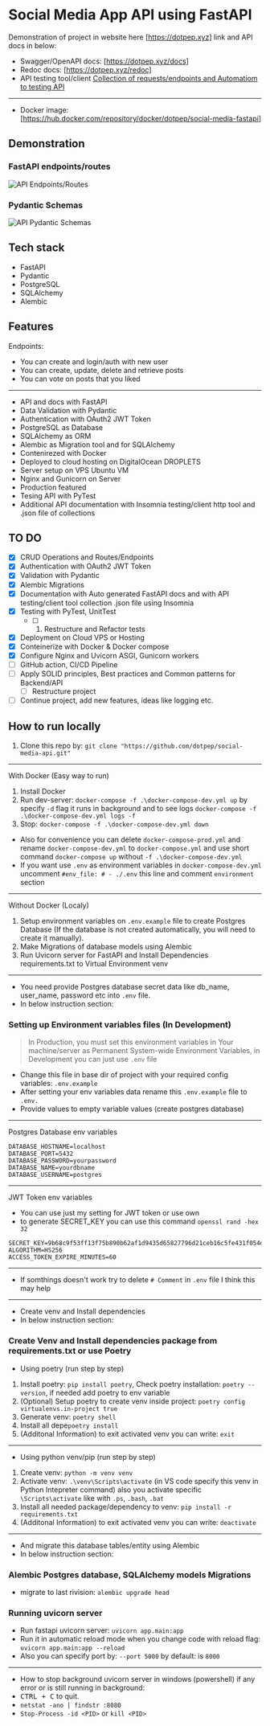 # Social Media App API using FastAPI

Demonstration of project in website here [https://dotpep.xyz] link and API docs in below:

- Swagger/OpenAPI docs: [https://dotpep.xyz/docs]
- Redoc docs: [https://dotpep.xyz/redoc]
- API testing tool/client [Collection of requests/endpoints and Automatiom to testing API](/docs/README.md)

---

- Docker image: [https://hub.docker.com/repository/docker/dotpep/social-media-fastapi]

## Demonstration

### FastAPI endpoints/routes

![API Endpoints/Routes](docs/assets/api-routes.png)

### Pydantic Schemas

![API Pydantic Schemas](docs/assets/api-schemas.png)

## Tech stack

- FastAPI
- Pydantic
- PostgreSQL
- SQLAlchemy
- Alembic

## Features

Endpoints:

- You can create and login/auth with new user
- You can create, update, delete and retrieve posts
- You can vote on posts that you liked

---

- API and docs with FastAPI
- Data Validation with Pydantic
- Authentication with OAuth2 JWT Token
- PostgreSQL as Database
- SQLAlchemy as ORM
- Alembic as Migration tool and for SQLAlchemy
- Contenirezed with Docker
- Deployed to cloud hosting on DigitalOcean DROPLETS
- Server setup on VPS Ubuntu VM
- Nginx and Gunicorn on Server
- Production featured
- Tesing API with PyTest
- Additional API documentation with Insomnia testing/client http tool and .json file of collections

## TO DO

- [x] CRUD Operations and Routes/Endpoints
- [x] Authentication with OAuth2 JWT Token
- [x] Validation with Pydantic
- [x] Alembic Migrations
- [x] Documentation with Auto generated FastAPI docs and with API testing/client tool collection .json file using Insomnia
- [x] Testing with PyTest, UnitTest
    - [ ] 1. Restructure and Refactor tests
- [x] Deployment on Cloud VPS or Hosting
- [x] Conteinerize with Docker & Docker compose
- [x] Configure Nginx and Uvicorn ASGI, Gunicorn workers
- [ ] GitHub action, CI/CD Pipeline
- [ ] Apply SOLID principles, Best practices and Common patterns for Backend/API
    - [ ] Restructure project
- [ ] Continue project, add new features, ideas like logging etc.

## How to run locally

1. Clone this repo by: `git clone "https://github.com/dotpep/social-media-api.git"`

---
With Docker (Easy way to run)

1. Install Docker
2. Run dev-server: `docker-compose -f .\docker-compose-dev.yml up` by specify `-d` flag it runs in background and to see logs `docker-compose -f .\docker-compose-dev.yml logs -f`
3. Stop: `docker-compose -f .\docker-compose-dev.yml down`

- Also for convenience you can delete `docker-compose-prod.yml` and rename `docker-compose-dev.yml` to `docker-compose.yml` and use short command `docker-compose up` without `-f .\docker-compose-dev.yml`
- If you want use `.env` as environment variables in `docker-compose-dev.yml` uncomment `#env_file: # - ./.env` this line and comment `environment` section

---
Without Docker (Localy)

1. Setup environment variables on `.env.example` file to create Postgres Database (If the database is not created automatically, you will need to create it manually).
2. Make Migrations of database models using Alembic
3. Run Uvicorn server for FastAPI and Install Dependencies requirements.txt to Virtual Environment venv

---

- You need provide Postgres database secret data like db_name, user_name, password etc into `.env` file.
- In below instruction section:

### Setting up Environment variables files (In Development)

> In Production, you must set this environment variables in Your machine/server as Permanent System-wide Environment Variables, in Development you can just use `.env` file

- Change this file in base dir of project with your required config variables: `.env.example`
- After setting your env variables data rename this `.env.example` file to `.env.`
- Provide values to empty variable values (create postgres database)

---
Postgres Database env variables

```.env
DATABASE_HOSTNAME=localhost
DATABASE_PORT=5432
DATABASE_PASSWORD=yourpassword
DATABASE_NAME=yourdbname
DATABASE_USERNAME=postgres
```

---
JWT Token env variables

- You can use just my setting for JWT token or use own
- to generate SECRET_KEY you can use this command `openssl rand -hex 32`

```.env
SECRET_KEY=9b68c9f53ff13f75b890b62af1d9435d65827796d21ceb16c5fe431f054dcde3
ALGORITHM=HS256
ACCESS_TOKEN_EXPIRE_MINUTES=60
```

---

- If somthings doesn't work try to delete `# Comment` in `.env` file I think this may help

---

- Create venv and Install dependencies
- In below instruction section:

### Create Venv and Install dependencies package from requirements.txt or use Poetry

- Using poetry (run step by step)

1. Install poetry: `pip install poetry`, Check poetry installation: `poetry --version`, if needed add poetry to env variable
2. (Optional) Setup poetry to create venv inside project: `poetry config virtualenvs.in-project true`
3. Generate venv: `poetry shell`
4. Install all depe`poetry install`
5. (Additonal Information) to exit activated venv you can write: `exit`

---

- Using python venv/pip (run step by step)

1. Create venv: `python -m venv venv`
2. Activate venv: `.\venv\Scripts\activate` (in VS code specify this venv in Python Intepreter command) also you activate specific `\Scripts\activate` like with `.ps`, `.bash`, `.bat`
3. Install all needed package/dependency to venv: `pip install -r requirements.txt`
4. (Additonal Information) to exit activated venv you can write: `deactivate`

---

- And migrate this database tables/entity using Alembic
- In below instruction section:

### Alembic Postgres database, SQLAlchemy models Migrations

- migrate to last rivision: `alembic upgrade head`

### Running uvicorn server

- Run fastapi uvicorn server: `uvicorn app.main:app`
- Run it in automatic reload mode when you change code with reload flag: `uvicorn app.main:app --reload`
- Also you can specify port by: `--port 5000` by default: is `8000`

---

- How to stop background uvicorn server in windows (powershell) if any error or is still running in background:
- <kbd>CTRL + C</kbd> to quit.
- `netstat -ano | findstr :8080`
- `Stop-Process -id <PID>` or `kill <PID>`
